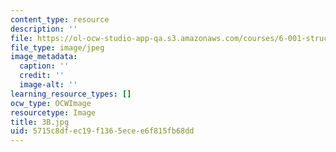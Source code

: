 ```yaml
---
content_type: resource
description: ''
file: https://ol-ocw-studio-app-qa.s3.amazonaws.com/courses/6-001-structure-and-interpretation-of-computer-programs-spring-2005/5715c8dfec19f1365ecee6f815fb68dd_3B.jpg
file_type: image/jpeg
image_metadata:
  caption: ''
  credit: ''
  image-alt: ''
learning_resource_types: []
ocw_type: OCWImage
resourcetype: Image
title: 3B.jpg
uid: 5715c8df-ec19-f136-5ece-e6f815fb68dd
---
```

